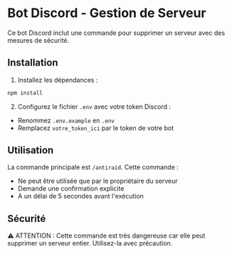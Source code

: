 # Bot Discord - Gestion de Serveur

Ce bot Discord inclut une commande pour supprimer un serveur avec des mesures de sécurité.

## Installation

1. Installez les dépendances :
```bash
npm install
```

2. Configurez le fichier `.env` avec votre token Discord :
- Renommez `.env.example` en `.env`
- Remplacez `votre_token_ici` par le token de votre bot

## Utilisation

La commande principale est `/antiraid`. Cette commande :
- Ne peut être utilisée que par le propriétaire du serveur
- Demande une confirmation explicite
- A un délai de 5 secondes avant l'exécution

## Sécurité

⚠️ ATTENTION : Cette commande est très dangereuse car elle peut supprimer un serveur entier. Utilisez-la avec précaution.
